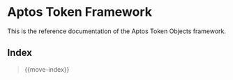 # Aptos Token Framework

This is the reference documentation of the Aptos Token Objects framework.

## Index

> {{move-index}}
